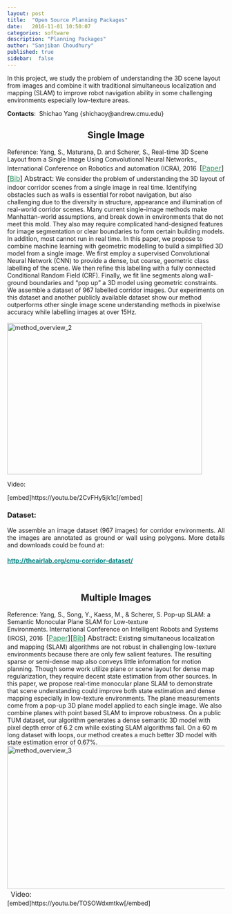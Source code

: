 ```yaml
---
layout: post
title:  "Open Source Planning Packages"
date:   2016-11-01 10:50:07
categories: software
description: "Planning Packages"
author: "Sanjiban Choudhury"
published: true
sidebar:  false
---
```


In this project, we study the problem of understanding the 3D scene layout from images and combine it with traditional simultaneous localization and mapping (SLAM) to improve robot navigation ability in some challenging environments especially low-texture areas.

<div class="single-info"> <p class="overview"><strong>Contacts</strong>:  Shichao Yang {shichaoy@andrew.cmu.edu}</p> </div> <h2 class="overview" style="text-align: center;"><strong>Single Image</strong></h2> Reference: Yang, S., Maturana, D. and Scherer, S., Real-time 3D Scene Layout from a Single Image Using Convolutional Neural Networks., International Conference on Robotics and automation (ICRA), 2016 <strong> </strong><span style="font-size: 16px; line-height: 1.5;">[<span style="color: #339966;"><a style="color: #339966;" href="http://www.frc.ri.cmu.edu/~syang/Publications/icra_2016.pdf">Paper</a></span>][<span style="color: #339966;"><a style="color: #339966;" href="http://www.frc.ri.cmu.edu/~syang/Publications/pop_icra_16.bib">Bib</a></span>]</span> <span style="font-size: 16px; line-height: 1.5;">Abstract:</span> We consider the problem of understanding the 3D layout of indoor corridor scenes from a single image in real time. Identifying obstacles such as walls is essential for robot navigation, but also challenging due to the diversity in structure, appearance and illumination of real-world corridor scenes. Many current single-image methods make Manhattan-world assumptions, and break down in environments that do not meet this mold. They also may require complicated hand-designed features for image segmentation or clear boundaries to form certain building models. In addition, most cannot run in real time. In this paper, we propose to combine machine learning with geometric modelling to build a simplified 3D model from a single image. We first employ a supervised Convolutional Neural Network (CNN) to provide a dense, but coarse, geometric class labelling of the scene. We then refine this labelling with a fully connected Conditional Random Field (CRF). Finally, we fit line segments along wall-ground boundaries and <q>pop up</q> a 3D model using geometric constraints. We assemble a dataset of 967 labelled corridor images. Our experiments on this dataset and another publicly available dataset show our method outperforms other single image scene understanding methods in pixelwise accuracy while labelling images at over 15Hz.                                                                                                 <a href="http://theairlab.org/wp-content/uploads/2016/08/method_overview_2.png"><img class="wp-image-3999 aligncenter" src="http://theairlab.org/wp-content/uploads/2016/08/method_overview_2-300x233.png" alt="method_overview_2" width="451" height="351" /></a> <p class="single-info">Video:</p> [embed]https://youtu.be/2CvFHy5jk1c[/embed] <h3>Dataset:</h3> <p align="justify">We assemble an image dataset (967 images) for corridor environments. All the images are annotated as ground or wall using polygons. More details and downloads could be found at:</p> <h4><strong><span style="color: #008080;"><a style="color: #008080;" href="http://theairlab.org/cmu-corridor-dataset/">http://theairlab.org/cmu-corridor-dataset/</a></span></strong></h4> &nbsp; <h2 class="overview" style="text-align: center;"><strong>Multiple Images</strong></h2> Reference: Yang, S., Song, Y., Kaess, M., &amp; Scherer, S. Pop-up SLAM: a Semantic Monocular Plane SLAM for Low-texture Environments. International Conference on Intelligent Robots and Systems (IROS), 2016  <span style="font-size: 16px; line-height: 1.5;">[<span style="color: #339966;"><a style="color: #339966;" href="http://www.frc.ri.cmu.edu/~syang/Publications/iros_2016.pdf">Paper</a></span>][<span style="color: #339966;"><a style="color: #339966;" href="http://www.frc.ri.cmu.edu/~syang/Publications/pop_iros_16.bib">Bib</a></span>]</span> <span style="font-size: 16px; line-height: 1.5;">Abstract:</span> Existing simultaneous localization and mapping (SLAM) algorithms are not robust in challenging low-texture environments because there are only few salient features. The resulting sparse or semi-dense map also conveys little information for motion planning. Though some work utilize plane or scene layout for dense map regularization, they require decent state estimation from other sources. In this paper, we propose real-time monocular plane SLAM to demonstrate that scene understanding could improve both state estimation and dense mapping especially in low-texture environments. The plane measurements come from a pop-up 3D plane model applied to each single image. We also combine planes with point based SLAM to improve robustness. On a public TUM dataset, our algorithm generates a dense semantic 3D model with pixel depth error of 6.2 cm while existing SLAM algorithms fail. On a 60 m long dataset with loops, our method creates a much better 3D model with state estimation error of 0.67%. <a href="http://theairlab.org/wp-content/uploads/2016/08/method_overview_3.png"><img class="wp-image-4055 aligncenter" src="http://theairlab.org/wp-content/uploads/2016/08/method_overview_3-300x169.png" alt="method_overview_3" width="590" height="332" /></a> &nbsp; <span style="font-size: 16px; line-height: 1.5;">Video:</span> <div class="single-info"> [embed]https://youtu.be/TOSOWdxmtkw[/embed] </div> <div class="single-info"></div>